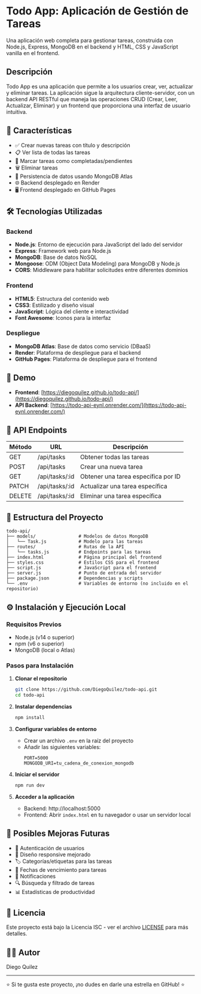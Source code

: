 # Todo App: Aplicación de Gestión de Tareas

Una aplicación web completa para gestionar tareas, construida con Node.js, Express, MongoDB en el backend y HTML, CSS y JavaScript vanilla en el frontend.


## Descripción

Todo App es una aplicación que permite a los usuarios crear, ver, actualizar y eliminar tareas. La aplicación sigue la arquitectura cliente-servidor, con un backend API RESTful que maneja las operaciones CRUD (Crear, Leer, Actualizar, Eliminar) y un frontend que proporciona una interfaz de usuario intuitiva.

## 🌟 Características

- ✅ Crear nuevas tareas con título y descripción
- 📋 Ver lista de todas las tareas
- 🔄 Marcar tareas como completadas/pendientes
- 🗑️ Eliminar tareas
- 💾 Persistencia de datos usando MongoDB Atlas
- 🌐 Backend desplegado en Render
- 🖥️ Frontend desplegado en GitHub Pages

## 🛠️ Tecnologías Utilizadas

### Backend
- **Node.js**: Entorno de ejecución para JavaScript del lado del servidor
- **Express**: Framework web para Node.js
- **MongoDB**: Base de datos NoSQL
- **Mongoose**: ODM (Object Data Modeling) para MongoDB y Node.js
- **CORS**: Middleware para habilitar solicitudes entre diferentes dominios

### Frontend
- **HTML5**: Estructura del contenido web
- **CSS3**: Estilizado y diseño visual
- **JavaScript**: Lógica del cliente e interactividad
- **Font Awesome**: Iconos para la interfaz

### Despliegue
- **MongoDB Atlas**: Base de datos como servicio (DBaaS)
- **Render**: Plataforma de despliegue para el backend
- **GitHub Pages**: Plataforma de despliegue para el frontend

## 🚀 Demo

- **Frontend**: [https://diegoquilez.github.io/todo-api/](https://diegoquilez.github.io/todo-api/)
- **API Backend**: [https://todo-api-eynl.onrender.com/](https://todo-api-eynl.onrender.com/)

## 📝 API Endpoints

| Método | URL | Descripción |
|--------|-----|-------------|
| GET | /api/tasks | Obtener todas las tareas |
| POST | /api/tasks | Crear una nueva tarea |
| GET | /api/tasks/:id | Obtener una tarea específica por ID |
| PATCH | /api/tasks/:id | Actualizar una tarea específica |
| DELETE | /api/tasks/:id | Eliminar una tarea específica |

## 🔧 Estructura del Proyecto

```
todo-api/
├── models/                # Modelos de datos MongoDB
│   └── Task.js            # Modelo para las tareas
├── routes/                # Rutas de la API
│   └── tasks.js           # Endpoints para las tareas
├── index.html             # Página principal del frontend
├── styles.css             # Estilos CSS para el frontend
├── script.js              # JavaScript para el frontend
├── server.js              # Punto de entrada del servidor
├── package.json           # Dependencias y scripts
└── .env                   # Variables de entorno (no incluido en el repositorio)
```

## ⚙️ Instalación y Ejecución Local

### Requisitos Previos
- Node.js (v14 o superior)
- npm (v6 o superior)
- MongoDB (local o Atlas)

### Pasos para Instalación

1. **Clonar el repositorio**
   ```bash
   git clone https://github.com/DiegoQuilez/todo-api.git
   cd todo-api
   ```

2. **Instalar dependencias**
   ```bash
   npm install
   ```

3. **Configurar variables de entorno**
   - Crear un archivo `.env` en la raíz del proyecto
   - Añadir las siguientes variables:
     ```
     PORT=5000
     MONGODB_URI=tu_cadena_de_conexion_mongodb
     ```

4. **Iniciar el servidor**
   ```bash
   npm run dev
   ```

5. **Acceder a la aplicación**
   - Backend: http://localhost:5000
   - Frontend: Abrir `index.html` en tu navegador o usar un servidor local

## 🧪 Posibles Mejoras Futuras

- 🔐 Autenticación de usuarios
- 📱 Diseño responsive mejorado
- 🏷️ Categorías/etiquetas para las tareas
- 📅 Fechas de vencimiento para tareas
- 🔔 Notificaciones
- 🔍 Búsqueda y filtrado de tareas
- 📊 Estadísticas de productividad

## 📜 Licencia

Este proyecto está bajo la Licencia ISC - ver el archivo [LICENSE](LICENSE) para más detalles.

## 👨‍💻 Autor

Diego Quilez

---

⭐️ Si te gusta este proyecto, ¡no dudes en darle una estrella en GitHub! ⭐️
